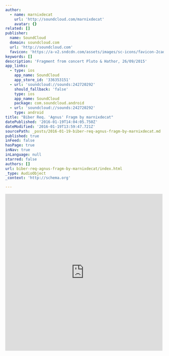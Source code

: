 ```yaml
---
author:
  - name: marnixdecat
    url: 'http://soundcloud.com/marnixdecat'
    avatar: {}
related: []
publisher:
  name: SoundCloud
  domain: soundcloud.com
  url: 'http://soundcloud.com'
  favicon: 'https://a-v2.sndcdn.com/assets/images/sc-icons/favicon-2cadd14b.ico'
keywords: []
description: 'Fragment from concert Pluto & Hathor, 26/09/2015'
app_links:
  - type: ios
    app_name: SoundCloud
    app_store_id: '336353151'
  - url: 'soundcloud://sounds:242720292'
    should_fallback: 'false'
    type: ios
    app_name: SoundCloud
    package: com.soundcloud.android
  - url: 'soundcloud://sounds:242720292'
    type: android
title: "Biber Req. 'Agnus' Fragm by marnixdecat"
datePublished: '2016-01-19T14:04:05.750Z'
dateModified: '2016-01-19T13:59:47.721Z'
sourcePath: _posts/2016-01-19-biber-req-agnus-fragm-by-marnixdecat.md
published: true
inFeed: false
hasPage: true
inNav: true
inLanguage: null
starred: false
authors: []
url: biber-req-agnus-fragm-by-marnixdecat/index.html
_type: AudioObject
_context: 'http://schema.org'

---
```

<iframe src="https://cdn.embedly.com/widgets/media.html?src=https%3A%2F%2Fw.soundcloud.com%2Fplayer%2F%3Fvisual%3Dtrue%26url%3Dhttp%253A%252F%252Fapi.soundcloud.com%252Ftracks%252F242720292%26show_artwork%3Dtrue&amp;url=https%3A%2F%2Fsoundcloud.com%2Fmarnixdecat%2Fpluto-biber-req-agnus-fragm&amp;image=http%3A%2F%2Fi1.sndcdn.com%2Fartworks-000143741691-dvnvrm-t500x500.jpg&amp;key=b7d04c9b404c499eba89ee7072e1c4f7&amp;type=text%2Fhtml&amp;schema=soundcloud" width="500" height="500" scrolling="no" frameborder="0" allowfullscreen="allowfullscreen" style=""></iframe>